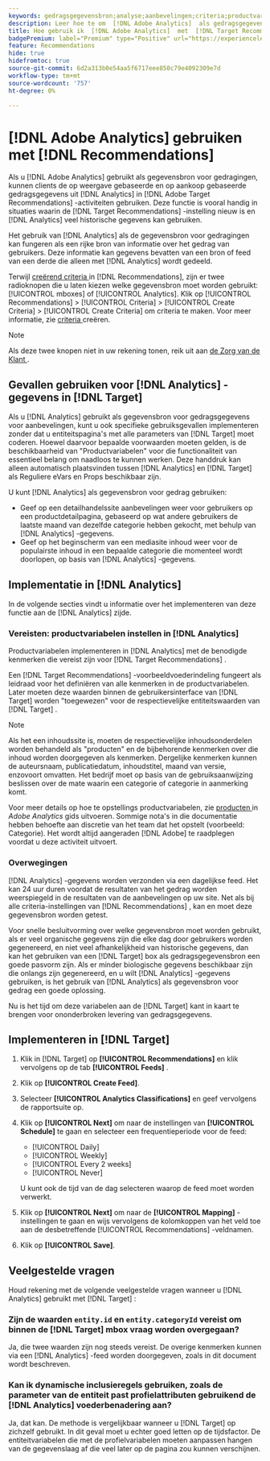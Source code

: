 ```yaml
---
keywords: gedragsgegevensbron;analyse;aanbevelingen;criteria;productvariabelen
description: Leer hoe te om  [!DNL Adobe Analytics]  als gedragsgegevensbron in  [!DNL Target Recommendations] te gebruiken.
title: Hoe gebruik ik  [!DNL Adobe Analytics]  met  [!DNL Target Recommendations]?
badgePremium: label="Premium" type="Positive" url="https://experienceleague.adobe.com/docs/target/using/introduction/intro.html?lang=en#premium newtab=true" tooltip="Zie wat er in Target Premium is opgenomen."
feature: Recommendations
hide: true
hidefromtoc: true
source-git-commit: 6d2a313b0e54aa5f6717eee850c79e4092309e7d
workflow-type: tm+mt
source-wordcount: '757'
ht-degree: 0%

---
```


# [!DNL Adobe Analytics] gebruiken met [!DNL Recommendations]

Als u [!DNL Adobe Analytics] gebruikt als gegevensbron voor gedragingen, kunnen clients de op weergave gebaseerde en op aankoop gebaseerde gedragsgegevens uit [!DNL Analytics] in [!DNL Adobe Target Recommendations] -activiteiten gebruiken. Deze functie is vooral handig in situaties waarin de [!DNL Target Recommendations] -instelling nieuw is en [!DNL Analytics] veel historische gegevens kan gebruiken.

Het gebruik van [!DNL Analytics] als de gegevensbron voor gedragingen kan fungeren als een rijke bron van informatie over het gedrag van gebruikers. Deze informatie kan gegevens bevatten van een bron of feed van een derde die alleen met [!DNL Analytics] wordt gedeeld.

Terwijl [ creërend criteria ](/help/main/c-recommendations/c-algorithms/create-new-algorithm.md) in [!DNL Recommendations], zijn er twee radioknopen die u laten kiezen welke gegevensbron moet worden gebruikt: [!UICONTROL mboxes] of [!UICONTROL Analytics]. Klik op [!UICONTROL Recommendations] > [!UICONTROL Criteria] > [!UICONTROL Create Criteria] > [!UICONTROL Create Criteria] om criteria te maken. Voor meer informatie, zie [ criteria ](/help/main/c-recommendations/c-algorithms/create-new-algorithm.md) creëren.

>[!NOTE]
>
>Als deze twee knopen niet in uw rekening tonen, reik uit aan [ de Zorg van de Klant ](/help/main/cmp-resources-and-contact-information.md#reference_ACA3391A00EF467B87930A450050077C).

## Gevallen gebruiken voor [!DNL Analytics] -gegevens in [!DNL Target]

Als u [!DNL Analytics] gebruikt als gegevensbron voor gedragsgegevens voor aanbevelingen, kunt u ook specifieke gebruiksgevallen implementeren zonder dat u entiteitspagina&#39;s met alle parameters van [!DNL Target] moet coderen. Hoewel daarvoor bepaalde voorwaarden moeten gelden, is de beschikbaarheid van &quot;Productvariabelen&quot; voor die functionaliteit van essentieel belang om naadloos te kunnen werken. Deze handdruk kan alleen automatisch plaatsvinden tussen [!DNL Analytics] en [!DNL Target] als Reguliere eVars en Props beschikbaar zijn.

U kunt [!DNL Analytics] als gegevensbron voor gedrag gebruiken:

* Geef op een detailhandelssite aanbevelingen weer voor gebruikers op een productdetailpagina, gebaseerd op wat andere gebruikers de laatste maand van dezelfde categorie hebben gekocht, met behulp van [!DNL Analytics] -gegevens.
* Geef op het beginscherm van een mediasite inhoud weer voor de populairste inhoud in een bepaalde categorie die momenteel wordt doorlopen, op basis van [!DNL Analytics] -gegevens.

## Implementatie in [!DNL Analytics]

In de volgende secties vindt u informatie over het implementeren van deze functie aan de [!DNL Analytics] zijde.

### Vereisten: productvariabelen instellen in [!DNL Analytics]

Productvariabelen implementeren in [!DNL Analytics] met de benodigde kenmerken die vereist zijn voor [!DNL Target Recommendations] .

Een [!DNL Target Recommendations] -voorbeeldvoederindeling fungeert als leidraad voor het definiëren van alle kenmerken in de productvariabelen. Later moeten deze waarden binnen de gebruikersinterface van [!DNL Target] worden &quot;toegewezen&quot; voor de respectievelijke entiteitswaarden van [!DNL Target] .

>[!NOTE]
>
>Als het een inhoudssite is, moeten de respectievelijke inhoudsonderdelen worden behandeld als &quot;producten&quot; en de bijbehorende kenmerken over die inhoud worden doorgegeven als kenmerken. Dergelijke kenmerken kunnen de auteursnaam, publicatiedatum, inhoudstitel, maand van versie, enzovoort omvatten. Het bedrijf moet op basis van de gebruiksaanwijzing beslissen over de mate waarin een categorie of categorie in aanmerking komt.

Voor meer details op hoe te opstellings productvariabelen, zie [ producten ](https://experienceleague.adobe.com/docs/analytics/implementation/vars/page-vars/products.html) in *Adobe Analytics* gids uitvoeren. Sommige nota&#39;s in die documentatie hebben behoefte aan discretie van het team dat het opstelt (voorbeeld: Categorie). Het wordt altijd aangeraden [!DNL Adobe] te raadplegen voordat u deze activiteit uitvoert.

### Overwegingen

[!DNL Analytics] -gegevens worden verzonden via een dagelijkse feed. Het kan 24 uur duren voordat de resultaten van het gedrag worden weerspiegeld in de resultaten van de aanbevelingen op uw site. Net als bij alle criteria-instellingen van [!DNL Recommendations] , kan en moet deze gegevensbron worden getest.

Voor snelle besluitvorming over welke gegevensbron moet worden gebruikt, als er veel organische gegevens zijn die elke dag door gebruikers worden gegenereerd, en niet veel afhankelijkheid van historische gegevens, dan kan het gebruiken van een [!DNL Target] box als gedragsgegevensbron een goede pasvorm zijn. Als er minder biologische gegevens beschikbaar zijn die onlangs zijn gegenereerd, en u wilt [!DNL Analytics] -gegevens gebruiken, is het gebruik van [!DNL Analytics] als gegevensbron voor gedrag een goede oplossing.

Nu is het tijd om deze variabelen aan de [!DNL Target] kant in kaart te brengen voor ononderbroken levering van gedragsgegevens.

## Implementeren in [!DNL Target]

1. Klik in [!DNL Target] op **[!UICONTROL Recommendations]** en klik vervolgens op de tab **[!UICONTROL Feeds]** .

1. Klik op **[!UICONTROL Create Feed]**.

1. Selecteer **[!UICONTROL Analytics Classifications]** en geef vervolgens de rapportsuite op.

1. Klik op **[!UICONTROL Next]** om naar de instellingen van **[!UICONTROL Schedule]** te gaan en selecteer een frequentieperiode voor de feed:

   * [!UICONTROL Daily]
   * [!UICONTROL Weekly]
   * [!UICONTROL Every 2 weeks]
   * [!UICONTROL Never]

   U kunt ook de tijd van de dag selecteren waarop de feed moet worden verwerkt.

1. Klik op **[!UICONTROL Next]** om naar de **[!UICONTROL Mapping]** -instellingen te gaan en wijs vervolgens de kolomkoppen van het veld toe aan de desbetreffende [!UICONTROL Recommendations] -veldnamen.

1. Klik op **[!UICONTROL Save]**.

## Veelgestelde vragen

Houd rekening met de volgende veelgestelde vragen wanneer u [!DNL Analytics] gebruikt met [!DNL Target] :

### Zijn de waarden `entity.id` en `entity.categoryId` vereist om binnen de [!DNL Target] mbox vraag worden overgegaan?

Ja, die twee waarden zijn nog steeds vereist. De overige kenmerken kunnen via een [!DNL Analytics] -feed worden doorgegeven, zoals in dit document wordt beschreven.

### Kan ik dynamische inclusieregels gebruiken, zoals de parameter van de entiteit past profielattributen gebruikend de [!DNL Analytics] voederbenadering aan?

Ja, dat kan. De methode is vergelijkbaar wanneer u [!DNL Target] op zichzelf gebruikt. In dit geval moet u echter goed letten op de tijdsfactor. De entiteitvariabelen die met de profielvariabelen moeten aanpassen hangen van de gegevenslaag af die veel later op de pagina zou kunnen verschijnen.